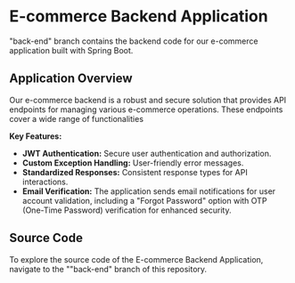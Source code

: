 # E-commerce Backend Application

"back-end" branch contains the backend code for our e-commerce application built with Spring Boot.

## Application Overview

Our e-commerce backend is a robust and secure solution that provides API endpoints for managing various e-commerce operations. These endpoints cover a wide range of functionalities

**Key Features:**

- **JWT Authentication:** Secure user authentication and authorization.
- **Custom Exception Handling:** User-friendly error messages.
- **Standardized Responses:** Consistent response types for API interactions.
- **Email Verification:** The application sends email notifications for user account validation, including a "Forgot Password" option with OTP (One-Time Password) verification for enhanced security.

## Source Code

To explore the source code of the E-commerce Backend Application, navigate to the ""back-end" branch of this repository.
